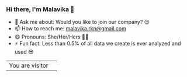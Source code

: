 ### Hi there, I'm Malavika 👋


- 💬 Ask me about: Would you like to join our company? 😉
- 📫 How to reach me: malavika.rkn@gmail.com
- 😄 Pronouns: She/Her/Hers 💃🏻
- ⚡ Fun fact: Less than 0.5% of all data we create is ever analyzed and used 😎

<table>
  <tr>
    <td>You are visitor</td>
    <td><img src="https://profile-counter.glitch.me/majithnair/count.svg" alt="" /></td>
  </tr>
</table>
